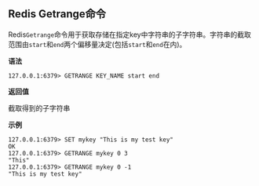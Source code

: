 ## Redis Getrange命令

Redis`Getrange`命令用于获取存储在指定key中字符串的子字符串。字符串的截取范围由`start`和`end`两个偏移量决定(包括`start`和`end`在内)。

**语法**

```shell
127.0.0.1:6379> GETRANGE KEY_NAME start end
```

**返回值**

截取得到的子字符串

**示例**

```shell
127.0.0.1:6379> SET mykey "This is my test key"
OK
127.0.0.1:6379> GETRANGE mykey 0 3
"This"
127.0.0.1:6379> GETRANGE mykey 0 -1
"This is my test key"
```
